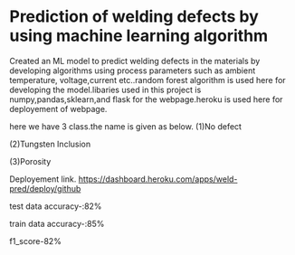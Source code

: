 # Prediction of welding defects by using machine learning algorithm
Created an ML model to predict welding defects in the materials by developing 
algorithms using process parameters such as ambient temperature, voltage,current 
etc..random forest algorithm is used here for developing the model.libaries used in 
this project is numpy,pandas,sklearn,and flask for the webpage.heroku is used here 
for deployement of webpage.

here we have 3 class.the name is given as below.
(1)No defect

(2)Tungsten Inclusion

(3)Porosity

Deployement link.
https://dashboard.heroku.com/apps/weld-pred/deploy/github


test data accuracy-:82%

train data accuracy-:85%

f1_score-82%
